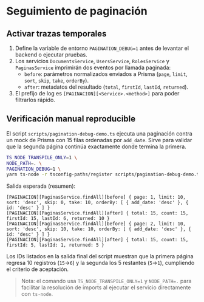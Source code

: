 # Seguimiento de paginación

## Activar trazas temporales

1. Define la variable de entorno `PAGINATION_DEBUG=1` antes de levantar el backend o ejecutar pruebas.
2. Los servicios `DocumentsService`, `UsersService`, `RolesService` y `PaginasService` imprimirán dos eventos por llamada paginada:
   - `before`: parámetros normalizados enviados a Prisma (`page`, `limit`, `sort`, `skip`, `take`, `orderBy`).
   - `after`: metadatos del resultado (`total`, `firstId`, `lastId`, `returned`).
3. El prefijo de log es `[PAGINACION][<Service>.<method>]` para poder filtrarlos rápido.

## Verificación manual reproducible

El script `scripts/pagination-debug-demo.ts` ejecuta una paginación contra un mock de Prisma con 15 filas ordenadas por `add_date`. Sirve para validar que la segunda página continúa exactamente donde termina la primera.

```bash
TS_NODE_TRANSPILE_ONLY=1 \
NODE_PATH=. \
PAGINATION_DEBUG=1 \
yarn ts-node -r tsconfig-paths/register scripts/pagination-debug-demo.ts
```

Salida esperada (resumen):

```
[PAGINACION][PaginasService.findAll][before] { page: 1, limit: 10, sort: 'desc', skip: 0, take: 10, orderBy: [ { add_date: 'desc' }, { id: 'desc' } ] }
[PAGINACION][PaginasService.findAll][after] { total: 15, count: 15, firstId: 15, lastId: 6, returned: 10 }
[PAGINACION][PaginasService.findAll][before] { page: 2, limit: 10, sort: 'desc', skip: 10, take: 10, orderBy: [ { add_date: 'desc' }, { id: 'desc' } ] }
[PAGINACION][PaginasService.findAll][after] { total: 15, count: 15, firstId: 5, lastId: 1, returned: 5 }
```

Los IDs listados en la salida final del script muestran que la primera página regresa 10 registros (`15`→`6`) y la segunda los 5 restantes (`5`→`1`), cumpliendo el criterio de aceptación.

> Nota: el comando usa `TS_NODE_TRANSPILE_ONLY=1` y `NODE_PATH=.` para facilitar la resolución de imports al ejecutar el servicio directamente con `ts-node`.
